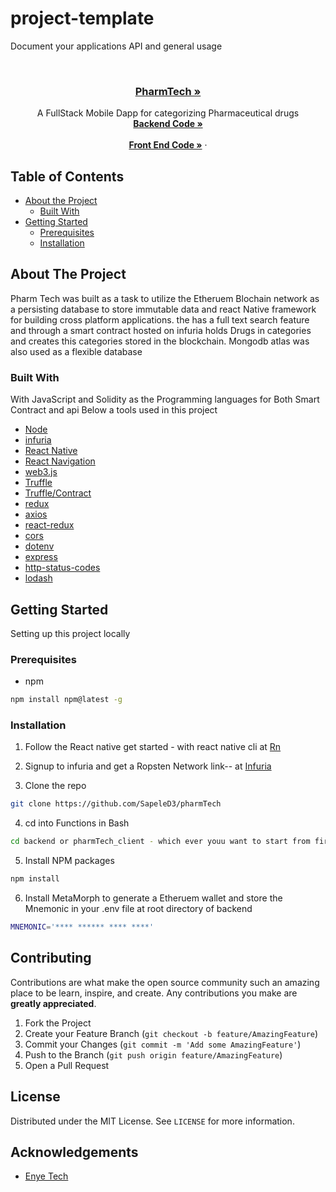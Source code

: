 # project-template

Document your applications API and general usage

<!-- PROJECT LOGO -->
<br />
<p align="center">
  <a href="https://github.com/SapeleD3/pharmTech">
  
  <h3 align="center"><strong>PharmTech »</strong></h3>
  </a>


  <p align="center">
    A FullStack Mobile  Dapp for categorizing Pharmaceutical drugs
    <br />
    <a href="https://github.com/SapeleD3/pharmTech/tree/master/backend"><strong>Backend Code »</strong></a>
    <br />
    <br />
    <a href="https://github.com/SapeleD3/pharmTech/tree/master/pharmTech_client"><strong>Front End Code »</strong></a>
    ·
</p>

<!-- TABLE OF CONTENTS -->

## Table of Contents

- [About the Project](#about-the-project)
  - [Built With](#built-with)
- [Getting Started](#getting-started)
  - [Prerequisites](#prerequisites)
  - [Installation](#installation)

<!-- ABOUT THE PROJECT -->

## About The Project
Pharm Tech was built as a task to utilize the Etheruem Blochain network as a persisting database to store immutable data and react Native framework for building cross platform applications. the has a full text search feature and through a smart contract hosted on infuria holds Drugs in categories and creates this categories stored in the blockchain. Mongodb atlas was also used as a flexible database 

### Built With

With JavaScript and Solidity as the Programming languages for Both Smart Contract and api Below a tools used in this project

- [Node](https://nodejs.org/en/)
- [infuria](infura.io)
- [React Native](https://reactnative.dev/)
- [React Navigation](https://reactnavigation.org/)
- [web3.js](https://web3js.readthedocs.io/en/v1.2.6/)
- [Truffle](https://www.trufflesuite.com/)
- [Truffle/Contract](https://www.trufflesuite.com/)
- [redux](https://redux.js.org/)
- [axios](https://www.npmjs.com/package/axios)
- [react-redux](https://redux-saga.js.org/)
- [cors](https://www.npmjs.com/package/cors)
- [dotenv](https://www.npmjs.com/package/dotenv)
- [express](https://www.npmjs.com/package/express)
- [http-status-codes](https://www.npmjs.com/package/http-status-codes)
- [lodash](https://www.npmjs.com/package/lodash)

<!-- GETTING STARTED -->

## Getting Started

Setting up this project locally

### Prerequisites

- npm

```sh
npm install npm@latest -g
```

### Installation

1. Follow the React native get started - with react native cli  at [Rn](https://reactnative.dev/docs/environment-setup)

2. Signup to infuria and get a Ropsten Network link-- at [Infuria](infura.io)
3. Clone the repo

```sh
git clone https://github.com/SapeleD3/pharmTech
```

4. cd into Functions in Bash
```sh
cd backend or pharmTech_client - which ever youu want to start from first
```

5. Install NPM packages

```sh
npm install
```

6. Install MetaMorph to generate a Etheruem wallet and store the Mnemonic in your .env file at root directory of backend 

```sh
MNEMONIC='**** ****** **** ****'
```
<!-- USAGE EXAMPLES -->
<!-- CONTRIBUTING -->

## Contributing

Contributions are what make the open source community such an amazing place to be learn, inspire, and create. Any contributions you make are **greatly appreciated**.

1. Fork the Project
2. Create your Feature Branch (`git checkout -b feature/AmazingFeature`)
3. Commit your Changes (`git commit -m 'Add some AmazingFeature'`)
4. Push to the Branch (`git push origin feature/AmazingFeature`)
5. Open a Pull Request

<!-- LICENSE -->

## License

Distributed under the MIT License. See `LICENSE` for more information.

<!-- ACKNOWLEDGEMENTS -->

## Acknowledgements

- [Enye Tech](https://www.enye.tech/)
